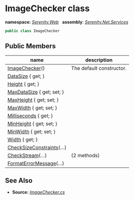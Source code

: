 # ImageChecker class
**namespace:** *[Serenity.Web](../README.md#serenity.web-namespace)*   **assembly**: *[Serenity.Net.Services](../README.md)*

```csharp
public class ImageChecker
```

## Public Members

| name | description |
| --- | --- |
| [ImageChecker](ImageChecker/ImageChecker.md)() | The default constructor. |
| [DataSize](ImageChecker/DataSize.md) { get; } |  |
| [Height](ImageChecker/Height.md) { get; } |  |
| [MaxDataSize](ImageChecker/MaxDataSize.md) { get; set; } |  |
| [MaxHeight](ImageChecker/MaxHeight.md) { get; set; } |  |
| [MaxWidth](ImageChecker/MaxWidth.md) { get; set; } |  |
| [Milliseconds](ImageChecker/Milliseconds.md) { get; } |  |
| [MinHeight](ImageChecker/MinHeight.md) { get; set; } |  |
| [MinWidth](ImageChecker/MinWidth.md) { get; set; } |  |
| [Width](ImageChecker/Width.md) { get; } |  |
| [CheckSizeConstraints](ImageChecker/CheckSizeConstraints.md)(…) |  |
| [CheckStream](ImageChecker/CheckStream.md)(…) |  (2 methods) |
| [FormatErrorMessage](ImageChecker/FormatErrorMessage.md)(…) |  |

## See Also

* **Source:** *[ImageChecker.cs](https://github.com/serenity-is/Serenity/blob/master/src/Serenity.Net.Services/Upload/ImageChecker.cs)*